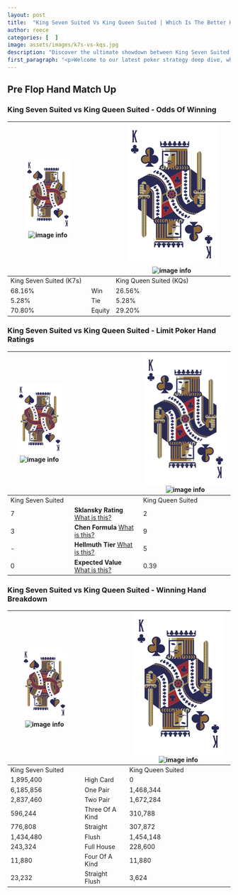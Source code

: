 ```yaml
---
layout: post
title:  "King Seven Suited Vs King Queen Suited | Which Is The Better Hand In Poker? A Complete Guide"
author: reece
categories: [  ]
image: assets/images/k7s-vs-kqs.jpg
description: "Discover the ultimate showdown between King Seven Suited and King Queen Suited in poker! Uncover the odds, strategies, and scenarios where one hand triumphs over the other. Get ready to up your poker game with this thrilling analysis."
first_paragraph: "<p>Welcome to our latest poker strategy deep dive, where we're pitting two distinct hands against each other in a high-stakes showdown: King Seven Suited vs King Queen Suited.</p><p>In the dynamic world of poker, every decision counts, and knowing which hand holds the upper hand is key to your success at the table.</p><p>In this article, we'll dissect these two hands, explore the scenarios where one dominates the other, and equip you with the knowledge to make strategic choices that can tip the odds in your favor.</p><p>Get ready to unravel the intriguing dynamics of these poker hands and elevate your game to new heights.</p>"
---
```




[comment]: # (sp0)

## Pre Flop Hand Match Up

<div class="table hand-ratings" markdown="1"> 



### King Seven Suited vs King Queen Suited - Odds Of Winning


    
| ![image info](assets/images/hand1/K.png) ![image info](assets/images/hand1/7s.png) |  | ![image info](assets/images/hand2/K.png) ![image info](assets/images/hand2/Qs.png) |
| -------- | -------- | -------- |
| King Seven Suited (K7s) |  | King Queen Suited (KQs) |
| 68.16% | Win | 26.56% |
| 5.28% | Tie | 5.28% |
| 70.80% | Equity | 29.20% |




[comment]: # (sp1)



### King Seven Suited vs King Queen Suited - Limit Poker Hand Ratings


    
| ![image info](assets/images/hand1/K.png) ![image info](assets/images/hand1/7s.png) |  | ![image info](assets/images/hand2/K.png) ![image info](assets/images/hand2/Qs.png) |
| -------- | -------- | -------- |
| King Seven Suited |  | King Queen Suited |
| 7 | **Sklansky Rating** [What is this?](/sklansky-rating-explained) | 2 |
| 3 | **Chen Formula** [What is this?](/chen-formula-explained) | 9 |
| - | **Hellmuth Tier** [What is this?](/Hellmuth-tier-explained) | 5 |
| 0 | **Expected Value** [What is this?](/expected-value-explained) | 0.39 |




[comment]: # (sp2)



### King Seven Suited vs King Queen Suited - Winning Hand Breakdown


    
| ![image info](assets/images/hand1/K.png) ![image info](assets/images/hand1/7s.png) |  | ![image info](assets/images/hand2/K.png) ![image info](assets/images/hand2/Qs.png) |
| -------- | -------- | -------- |
| King Seven Suited |  | King Queen Suited |
| 1,895,400 | High Card | 0 |
| 6,185,856 | One Pair | 1,468,344 |
| 2,837,460 | Two Pair | 1,672,284 |
| 596,244 | Three Of A Kind | 310,788 |
| 776,808 | Straight | 307,872 |
| 1,434,480 | Flush | 1,454,148 |
| 243,324 | Full House | 228,600 |
| 11,880 | Four Of A Kind | 11,880 |
| 23,232 | Straight Flush | 3,624 |




[comment]: # (sp3)



</div>

[comment]: # (sp4)



[comment]: # (sp5)

